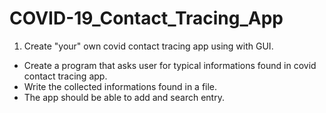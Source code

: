 # COVID-19_Contact_Tracing_App

1. Create "your" own covid contact tracing app using with GUI.
  - Create a program that asks user for typical informations found in covid contact tracing app.
  - Write the collected informations found in a file.
  - The app should be able to add and search entry. 
